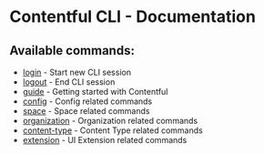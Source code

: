# Contentful CLI - Documentation

## Available commands:

- [login](./login) - Start new CLI session
- [logout](./logout) - End CLI session
- [guide](./guide) - Getting started with Contentful
- [config](./config) - Config related commands
- [space](./space) - Space related commands
- [organization](./organization) - Organization related commands
- [content-type](./content-type) - Content Type related commands
- [extension](./extension) - UI Extension related commands
